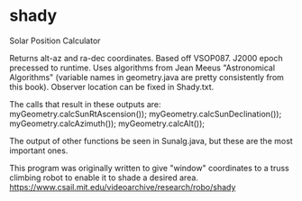 # shady
Solar Position Calculator

Returns alt-az and ra-dec coordinates. Based off VSOP087. J2000 epoch precessed to runtime. Uses algorithms from Jean Meeus "Astronomical Algorithms" (variable names in geometry.java are pretty consistently from this book). Observer location can be fixed in Shady.txt.

The calls that result in these outputs are:
	myGeometry.calcSunRtAscension());
	myGeometry.calcSunDeclination());
	myGeometry.calcAzimuth());
	myGeometry.calcAlt());
     
The output of other functions be seen in Sunalg.java, but these are the most important ones.

This program was originally written to give "window" coordinates to a truss climbing robot to enable it to shade a desired area. 
https://www.csail.mit.edu/videoarchive/research/robo/shady
